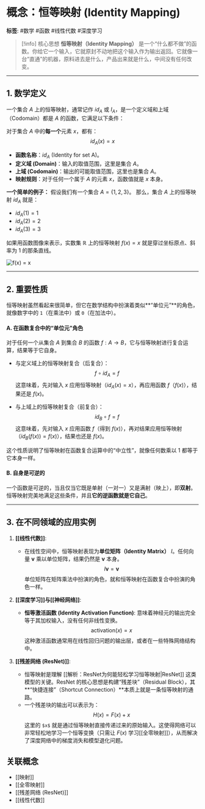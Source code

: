 # 概念：恒等映射 (Identity Mapping)

**标签**: #数学 #函数 #线性代数 #深度学习

> [!info] 核心思想
> **恒等映射（Identity Mapping）** 是一个“什么都不做”的函数。你给它一个输入，它就原封不动地把这个输入作为输出返回。它就像一台“直通”的机器，原料进去是什么，产品出来就是什么，中间没有任何改变。

---

## 1. 数学定义

一个集合 $A$ 上的恒等映射，通常记作 $id_A$ 或 $I_A$，是一个定义域和上域（Codomain）都是 $A$ 的函数，它满足以下条件：

对于集合 $A$ 中的**每一个**元素 $x$，都有：
$$ id_A(x) = x $$

- **函数名称**：$id_A$ (Identity for set A)。
- **定义域 (Domain)**：输入的取值范围，这里是集合 $A$。
- **上域 (Codomain)**：输出的可能取值范围，这里也是集合 $A$。
- **映射规则**：对于任何一个属于 $A$ 的元素 $x$，函数值就是 $x$ 本身。

**一个简单的例子：**
假设我们有一个集合 $A = \{1, 2, 3\}$。
那么，集合 $A$ 上的恒等映射 $id_A$ 就是：
* $id_A(1) = 1$
* $id_A(2) = 2$
* $id_A(3) = 3$

如果用函数图像来表示，实数集 $\mathbb{R}$ 上的恒等映射 $f(x) = x$ 就是穿过坐标原点、斜率为 1 的那条直线。

![f(x) = x](https://upload.wikimedia.org/wikipedia/commons/thumb/4/43/Function_y%3Dx.svg/400px-Function_y%3Dx.svg.png)

---

## 2. 重要性质

恒等映射虽然看起来很简单，但它在数学结构中扮演着类似**“单位元”**的角色，就像数字中的 `1`（在乘法中）或 `0`（在加法中）。

#### A. 在函数复合中的“单位元”角色

对于任何一个从集合 $A$ 到集合 $B$ 的函数 $f: A \to B$，它与恒等映射进行复合运算，结果等于它自身。

- 与定义域上的恒等映射复合（后复合）：
    $$f \circ id_A = f$$
    这意味着，先对输入 $x$ 应用恒等映射（$id_A(x) = x$），再应用函数 $f$（$f(x)$），结果还是 $f(x)$。

- 与上域上的恒等映射复合（前复合）：
    $$id_B \circ f = f$$
    这意味着，先对输入 $x$ 应用函数 $f$（得到 $f(x)$），再对结果应用恒等映射（$id_B(f(x)) = f(x)$），结果也还是 $f(x)$。

这个性质说明了恒等映射在函数复合运算中的“中立性”，就像任何数乘以 1 都等于它本身一样。

#### B. 自身是可逆的

一个函数是可逆的，当且仅当它既是单射（一对一）又是满射（映上），即**双射**。恒等映射完美地满足这些条件，并且**它的逆函数就是它自己**。

---

## 3. 在不同领域的应用实例

1.  **[[线性代数]]**:
    - 在线性空间中，恒等映射表现为**单位矩阵（Identity Matrix）** $I$。任何向量 $\mathbf{v}$ 乘以单位矩阵，结果仍然是 $\mathbf{v}$ 本身。
    $$I \mathbf{v} = \mathbf{v}$$
    单位矩阵在矩阵乘法中扮演的角色，就和恒等映射在函数复合中扮演的角色一样。

2.  **[[深度学习]]与[[神经网络]]**:
    - **恒等激活函数 (Identity Activation Function)**: 意味着神经元的输出完全等于其加权输入，没有任何非线性变换。
    $$\text{activation}(x) = x$$
    这种激活函数通常用在线性回归问题的输出层，或者在一些特殊网络结构中。

3.  **[[残差网络 (ResNet)]]**:
    - 恒等映射是理解 [[解析：ResNet为何能轻松学习恒等映射|ResNet]] 这类模型的关键。ResNet 的核心思想是构建“残差块”（Residual Block），其**“快捷连接”（Shortcut Connection）**本质上就是一条恒等映射的通路。
    - 一个残差块的输出可以表示为：
    $$ H(x) = F(x) + x $$
    这里的 `$x$` 就是通过恒等映射直接传递过来的原始输入。这使得网络可以非常轻松地学习一个恒等变换（只需让 $F(x)$ 学习[[全零映射]]），从而解决了深度网络中的梯度消失和模型退化问题。

## 关联概念
- [[映射]]
- [[全零映射]]
- [[残差网络 (ResNet)]]
- [[线性代数]]